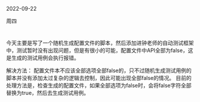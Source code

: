 2022-09-22

周四

# 
今天主要是写了一个随机生成配置文件的脚本，然后添加进钟老师的自动测试框架中，测试暂时没有出现问题，但是有很小的可能，配置文件中API全部为false，这是生成的测试用例会执行报错。

解决方法：
配置文件本不应该全部选项全部false的，只不过随机生成测试用例的脚本并没有添加太过复杂的逻辑去控制，因此可能出现全部false的情况。
目前的处理方法是，检查生成的配置文件，如果全部选项为false时，会将false字符全部替换为true，然后去生成测试用例。

